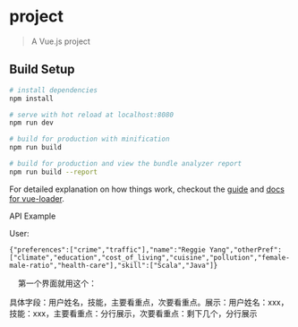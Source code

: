 # project

> A Vue.js project

## Build Setup

``` bash
# install dependencies
npm install

# serve with hot reload at localhost:8080
npm run dev

# build for production with minification
npm run build

# build for production and view the bundle analyzer report
npm run build --report
```

For detailed explanation on how things work, checkout the [guide](http://vuejs-templates.github.io/webpack/) and [docs for vue-loader](http://vuejs.github.io/vue-loader).

API Example

User:

    {"preferences":["crime","traffic"],"name":"Reggie Yang","otherPref":["climate","education","cost_of_living","cuisine","pollution","female-male-ratio","health-care"],"skill":["Scala","Java"]}
    
第一个界面就用这个：

具体字段：用户姓名，技能，主要看重点，次要看重点。展示：用户姓名：xxx，技能：xxx，主要看重点：分行展示，次要看重点：剩下几个，分行展示
